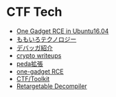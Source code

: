 CTF Tech
========

- [One Gadget RCE in Ubuntu16.04](https://kimiyuki.net/blog/2016/09/16/one-gadget-rce-ubuntu-1604/)
- [ももいろテクノロジー](http://inaz2.hatenablog.com/)
- [デバッガ紹介](http://pwn.hatenadiary.jp/entry/2016/12/24/110723)
- [crypto writeups](https://github.com/sonickun/ctf-crypto-writeups)
- [peda拡張](https://github.com/miyagaw61/mgpeda)
- [one-gadget RCE](https://kimiyuki.net/blog/2016/09/16/one-gadget-rce-ubuntu-1604/)
- [CTF/Toolkit](https://wiki.mma.club.uec.ac.jp/CTF/Toolkit)
- [Retargetable Decompiler](https://github.com/avast-tl/retdec)
